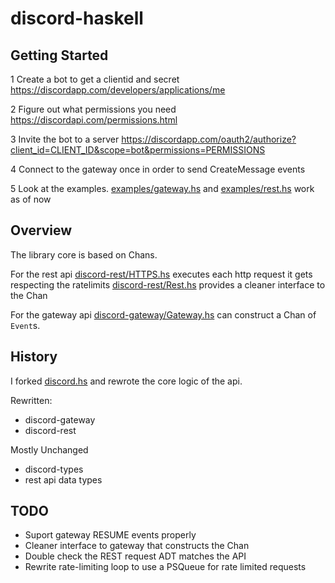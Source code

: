 # discord-haskell

## Getting Started

1 Create a bot to get a clientid and secret
<https://discordapp.com/developers/applications/me>

2 Figure out what permissions you need
<https://discordapi.com/permissions.html>

3 Invite the bot to a server
<https://discordapp.com/oauth2/authorize?client_id=CLIENT_ID&scope=bot&permissions=PERMISSIONS>

4 Connect to the gateway once in order to send CreateMessage events

5 Look at the examples. [examples/gateway.hs](./examples/gateway.hs)
and [examples/rest.hs](./examples/rest.hs) work as of now

## Overview

The library core is based on Chans.


For the rest api
[discord-rest/HTTPS.hs](./discord-rest/src/Network/Discord/Rest/HTTP.hs)
executes each http request it gets respecting the ratelimits
[discord-rest/Rest.hs](./discord-rest/src/Network/Discord/Rest.hs) provides
a cleaner interface to the Chan

For the gateway api
[discord-gateway/Gateway.hs](./discord-gateway/src/Network/Discord/Gateway.hs)
can construct a Chan of `Event`s.

## History

I forked [discord.hs](https://github.com/jano017/Discord.hs) and
rewrote the core logic of the api.

Rewritten:
- discord-gateway
- discord-rest

Mostly Unchanged
- discord-types
- rest api data types

## TODO

- Suport gateway RESUME events properly
- Cleaner interface to gateway that constructs the Chan
- Double check the REST request ADT matches the API
- Rewrite rate-limiting loop to use a PSQueue for rate limited requests

